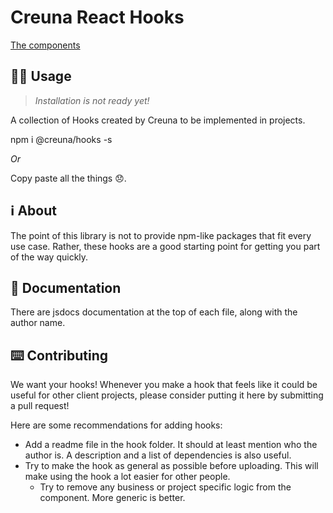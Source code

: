 # Creuna React Hooks

[The components](components)

## 👩‍💻 Usage

> _Installation is not ready yet!_

A collection of Hooks created by Creuna to be implemented in projects.

npm i @creuna/hooks -s

_Or_

Copy paste all the things 😞.

## ℹ️ About

The point of this library is not to provide npm-like packages that fit every use case. Rather, these hooks are a good starting point for getting you part of the way quickly.

## 📕 Documentation

There are jsdocs documentation at the top of each file, along with the author name.

## ⌨️ Contributing

We want your hooks! Whenever you make a hook that feels like it could be useful for other client projects, please consider putting it here by submitting a pull request!

Here are some recommendations for adding hooks:

- Add a readme file in the hook folder. It should at least mention who the author is. A description and a list of dependencies is also useful.
- Try to make the hook as general as possible before uploading. This will make using the hook a lot easier for other people.
  - Try to remove any business or project specific logic from the component. More generic is better.
